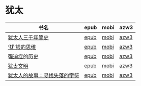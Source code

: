 # 犹太

| 书名 | epub | mobi | azw3 |
| --- | --- | --- | --- |
| [犹太人三千年简史](http://ct.dalanmei.com/f/31084289-570355066-3e9d94) | [epub](http://ct.dalanmei.com/f/31084289-570355066-3e9d94) | [mobi](http://ct.dalanmei.com/f/31084289-570141535-53eb62) | [azw3](http://ct.dalanmei.com/f/31084289-571402914-79d8ff) |
| [&#8216;犹&#8217;钱的思维](http://ct.dalanmei.com/f/31084289-572086271-3d8441) | [epub](http://ct.dalanmei.com/f/31084289-572086271-3d8441) | [mobi](http://ct.dalanmei.com/f/31084289-571728916-e7c1a1) | [azw3](http://ct.dalanmei.com/f/31084289-572112521-970970) |
| [强迫症的历史](http://ct.dalanmei.com/f/31084289-572115721-47b721) | [epub](http://ct.dalanmei.com/f/31084289-572115721-47b721) | [mobi](http://ct.dalanmei.com/f/31084289-571705297-4cc756) | [azw3](http://ct.dalanmei.com/f/31084289-572140104-a4d476) |
| [犹太文明](http://ct.dalanmei.com/f/31084289-572122002-0c545f) | [epub](http://ct.dalanmei.com/f/31084289-572122002-0c545f) | [mobi](http://ct.dalanmei.com/f/31084289-571637944-576c37) | [azw3](http://ct.dalanmei.com/f/31084289-572183189-18bf87) |
| [犹太人的故事：寻找失落的字符](http://ct.dalanmei.com/f/31084289-571787116-94845a) | [epub](http://ct.dalanmei.com/f/31084289-571787116-94845a) | [mobi](http://ct.dalanmei.com/f/31084289-571453452-e28937) | [azw3](http://ct.dalanmei.com/f/31084289-571886453-ae36f6) |
